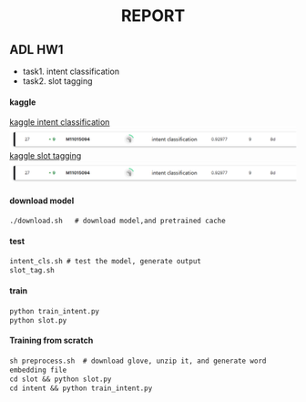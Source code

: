 <h1><center>REPORT</center></h1>

## ADL HW1
- task1. intent classification
- task2. slot tagging

#### kaggle

[kaggle intent classification](https://www.leaderboard.com/c/ntu-adl-hw1-intent-cls-spring-2022/) \
![intent](img/intent.png)
[kaggle slot tagging](https://www.kaggle.com/c/slot-tagging-ntu-adl-hw1-spring-2022/) 
![slot](img/slot.png)

#### download model
```shell
./download.sh   # download model,and pretrained cache
```

#### test
```shell
intent_cls.sh # test the model, generate output
slot_tag.sh 
```

#### train
```shell
python train_intent.py
python slot.py
```

#### Training from scratch
```
sh preprocess.sh  # download glove, unzip it, and generate word embedding file
cd slot && python slot.py
cd intent && python train_intent.py
```
